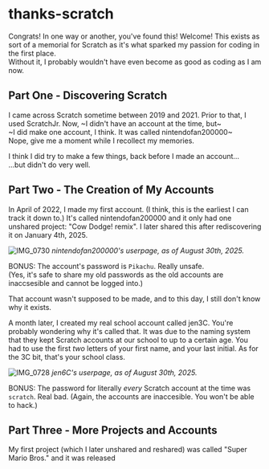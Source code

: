 # thanks-scratch
Congrats! In one way or another, you've found this! Welcome! This exists as sort of a memorial for Scratch as it's what sparked my passion for coding in the first place.<br/>
Without it, I probably wouldn't have even become as good as coding as I am now.

## Part One - Discovering Scratch
I came across Scratch sometime between 2019 and 2021. Prior to that, I used ScratchJr. Now, ~I didn't have an account at the time, but~<br/> 
~I did make one account, I think. It was called nintendofan200000~<br/> 
Nope, give me a moment while I recollect my memories.

I think I did try to make a few things, back before I made an account...<br/>
...but didn't do very well.

## Part Two - The Creation of My Accounts
In April of 2022, I made my first account. (I think, this is the earliest I can track it down to.) It's called nintendofan200000 and it only had one unshared project: "Cow Dodge! remix". I later shared this after rediscovering it on January 4th, 2025.

![IMG_0730](https://github.com/user-attachments/assets/2dbb267a-b5de-47de-8cc0-7e827db71f1c)
_nintendofan200000's userpage, as of August 30th, 2025._

BONUS: The account's password is `Pikachu`. Really unsafe.</br>
(Yes, it's safe to share my old passwords as the old accounts are inaccsesible and cannot be logged into.)

That account wasn't supposed to be made, and to this day, I still don't know why it exists.

A month later, I created my real school account called jen3C. You're probably wondering why it's called that. It was due to the naming system that they kept Scratch accounts at our school to up to a certain age. You had to use the first _two_ letters of your first name, and your last initial. As for the 3C bit, that's your school class.

![IMG_0728](https://github.com/user-attachments/assets/63d808a2-0b7c-48c6-b764-41d762fdf18c)
_jen6C's userpage, as of August 30th, 2025._

BONUS: The password for literally _every_ Scratch account at the time was `scratch`. Real bad. (Again, the accounts are inaccesible. You won't be able to hack.)

## Part Three - More Projects and Accounts
My first project (which I later unshared and reshared) was called "Super Mario Bros." and it was released
